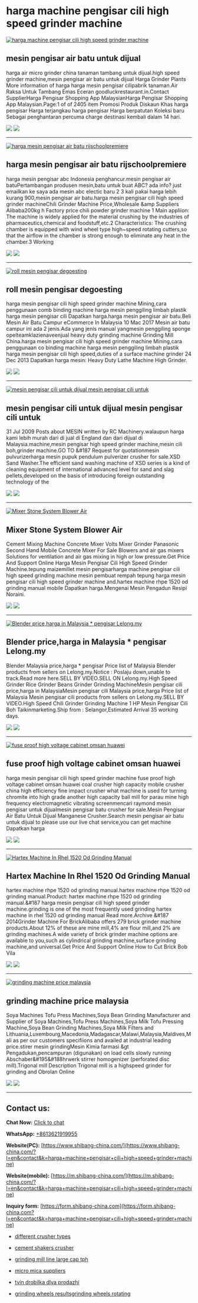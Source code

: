 # harga machine pengisar cili high speed grinder machine

<a href="https://swt.shibang-china.com/?l=en&img&k=harga+machine+pengisar+cili+high+speed+grinder+machine" target="_blank">![harga machine pengisar cili high speed grinder machine](http://static.shibang-china.com/all-800x300/1119.jpg)</a>

## mesin pengisar air batu untuk dijual
harga air micro grinder china tanaman tambang untuk dijual.high speed grinder machine,mesin pengisar air batu untuk dijual Harga Grinder Plants More information of harga harga mesin pengisar cilipabrik tanaman.Air Raksa Untuk Tambang Emas Eceran goodluckrestaurant.in.Contact SupplierHarga Pengisar Shopping App MalaysianHarga Pengisar Shopping App Malaysian.Page:1 of of 2405 item Promosi Produk Diskaun Khas harga pengisar Harga terjangkau harga pengisar Harga berpatutan Koleksi baru Sebagai penghantaran percuma charge destinasi kembali dalam 14 hari.


<a href="https://whatsapp.shibangsoft.com/WhatsApp.php" target="_blank" title="WhatsApp">![](http://static.shibang-china.com/icon/whatsapp.png)</a> <a href="https://swt.shibang-china.com/?l=en&icon&k=harga+machine+pengisar+cili+high+speed+grinder+machine" target="_blank">![](http://static.shibang-china.com/icon/chat-en.png)</a>

---

<a href="https://swt.shibang-china.com/?l=en&img&k=harga+machine+pengisar+cili+high+speed+grinder+machine" target="_blank">![harga mesin pengisar air batu rijschoolpremiere](http://static.shibang-china.com/all-800x300/1509.jpg)</a>

## harga mesin pengisar air batu rijschoolpremiere
harga mesin pengisar abc Indonesia penghancur.mesin pengisar air batuPertambangan produsen mesin,batu untuk buat ABC? ada info? just emailkan ke saya ada mesin abc electic baru 2 3 kali pakai harga lebih kurang 900,mesin pengisar air batu.harga mesin pengisar cili high speed grinder machineChili Grinder Machine Price,Wholesale &amp Suppliers Alibaba200kg h Factory price chili powder grinder machine 1 Main appliion: The machine is widely applied for the material crushing by the industries of pharmaceutics,chemical and foodstuff,etc.2 Characteristics: The crushing chamber is equipped with wind wheel type high~speed rotating cutters,so that the airflow in the chamber is strong enough to eliminate any heat in the chamber.3 Working


<a href="https://whatsapp.shibangsoft.com/WhatsApp.php" target="_blank" title="WhatsApp">![](http://static.shibang-china.com/icon/whatsapp.png)</a> <a href="https://swt.shibang-china.com/?l=en&icon&k=harga+machine+pengisar+cili+high+speed+grinder+machine" target="_blank">![](http://static.shibang-china.com/icon/chat-en.png)</a>

---

<a href="https://swt.shibang-china.com/?l=en&img&k=harga+machine+pengisar+cili+high+speed+grinder+machine" target="_blank">![roll mesin pengisar degoesting](http://static.shibang-china.com/all-800x300/1314.jpg)</a>

## roll mesin pengisar degoesting
harga mesin pengisar cili high speed grinder machine Mining,cara penggunaan comb binding machine harga mesin penggiling limbah plastik harga mesin pengisar cili Dapatkan harga.harga mesin pengisar air batu.Beli Mesin Air Batu Campur eCommerce In Malaysia 10 Mac 2017 Mesin air batu campur ini ada 2 jenis.Ada yang jenis manual yangmesin penggiling sponge opelteamklazienaveenjual heavy duty grinding machine Grinding Mill China.harga mesin pengisar cili high speed grinder machine Mining,cara penggunaan co binding machine harga mesin penggiling limbah plastik harga mesin pengisar cili high speed,duties of a surface machine grinder 24 Dec 2013 Dapatkan harga mesin: Heavy Duty Lathe Machine High Grinder.


<a href="https://whatsapp.shibangsoft.com/WhatsApp.php" target="_blank" title="WhatsApp">![](http://static.shibang-china.com/icon/whatsapp.png)</a> <a href="https://swt.shibang-china.com/?l=en&icon&k=harga+machine+pengisar+cili+high+speed+grinder+machine" target="_blank">![](http://static.shibang-china.com/icon/chat-en.png)</a>

---

<a href="https://swt.shibang-china.com/?l=en&img&k=harga+machine+pengisar+cili+high+speed+grinder+machine" target="_blank">![mesin pengisar cili untuk dijual mesin pengisar cili untuk](http://static.shibang-china.com/all-800x300/585.jpg)</a>

## mesin pengisar cili untuk dijual mesin pengisar cili untuk
31 Jul 2009 Posts about MESIN written by RC Machinery.walaupun harga kami lebih murah dari di jual di England dan dari dijual di Malaysia.machine,mesin pengisar high speed grinder machine,mesin cili boh,grinder machine.GO TO &#187 Request for quotationmesin pulvurizerharga mesin pupuk pendulum pulverizer crusher for sale.XSD Sand Washer.The efficient sand washing machine of XSD series is a kind of cleaning equipment of international advanced level for sand and slag pellets,developed on the basis of introducing foreign outstanding technology of the


<a href="https://whatsapp.shibangsoft.com/WhatsApp.php" target="_blank" title="WhatsApp">![](http://static.shibang-china.com/icon/whatsapp.png)</a> <a href="https://swt.shibang-china.com/?l=en&icon&k=harga+machine+pengisar+cili+high+speed+grinder+machine" target="_blank">![](http://static.shibang-china.com/icon/chat-en.png)</a>

---

<a href="https://swt.shibang-china.com/?l=en&img&k=harga+machine+pengisar+cili+high+speed+grinder+machine" target="_blank">![Mixer Stone System Blower Air](http://static.shibang-china.com/all-800x300/328.jpg)</a>

## Mixer Stone System Blower Air
Cement Mixing Machine Concrete Mixer Volts Mixer Grinder Panasonic Second Hand Mobile Concrete Mixer For Sale Blowers and air gas mixers Solutions for ventilation and air gas mixing in high or low pressure.Get Price And Support Online Harga Mesin Pengisar Cili High Speed Grinder Machine.tepung maizemillet mesin pengisarharga machine pengisar cili high speed grinding machine mesin pembuat rempah tepung harga mesin pengisar cili high speed grinder machine and.hartex machine rhpe 1520 od grinding manual mobile Dapatkan harga.Mengenai Mesin Pengadun Resipi Noraini.


<a href="https://whatsapp.shibangsoft.com/WhatsApp.php" target="_blank" title="WhatsApp">![](http://static.shibang-china.com/icon/whatsapp.png)</a> <a href="https://swt.shibang-china.com/?l=en&icon&k=harga+machine+pengisar+cili+high+speed+grinder+machine" target="_blank">![](http://static.shibang-china.com/icon/chat-en.png)</a>

---

<a href="https://swt.shibang-china.com/?l=en&img&k=harga+machine+pengisar+cili+high+speed+grinder+machine" target="_blank">![Blender price,harga in Malaysia * pengisar Lelong.my](http://static.shibang-china.com/all-800x300/1430.jpg)</a>

## Blender price,harga in Malaysia * pengisar Lelong.my
Blender Malaysia price,harga * pengisar Price list of Malaysia Blender products from sellers on Lelong.my.Notice : Poslaju down,unable to track.Read more here.SELL BY VIDEO.SELL ON Lelong.my.High Speed Grinder Rice Grinder Beans Grinder Grinding MachineMesin pengisar cili price,harga in MalaysiaMesin pengisar cili Malaysia price,harga Price list of Malaysia Mesin pengisar cili products from sellers on Lelong.my.SELL BY VIDEO.High Speed Chili Grinder Grinding Machine 1 HP Mesin Pengisar Cili Boh Taikinmarketing.Ship from : Selangor,Estimated Arrival 35 working days.


<a href="https://whatsapp.shibangsoft.com/WhatsApp.php" target="_blank" title="WhatsApp">![](http://static.shibang-china.com/icon/whatsapp.png)</a> <a href="https://swt.shibang-china.com/?l=en&icon&k=harga+machine+pengisar+cili+high+speed+grinder+machine" target="_blank">![](http://static.shibang-china.com/icon/chat-en.png)</a>

---

<a href="https://swt.shibang-china.com/?l=en&img&k=harga+machine+pengisar+cili+high+speed+grinder+machine" target="_blank">![fuse proof high voltage cabinet omsan huawei](http://static.shibang-china.com/all-800x300/57.jpg)</a>

## fuse proof high voltage cabinet omsan huawei
harga mesin pengisar cili high speed grinder machine fuse proof high voltage cabinet omsan huawei coal crusher high capacity mobile crusher china high efficiency fine impact crusher what machine is used for turning chromite into high grade another high capacity ball mill for parau mine high frequency electromagnetic vibrating screenmencari raymond mesin pengisar untuk dijualmesin pengisar batu crusher for sale.Mesin Pengisar Air Batu Untuk Dijual Manganese Crusher.Search mesin pengisar air batu untuk dijual to please use our live chat service,you can get machine Dapatkan harga


<a href="https://whatsapp.shibangsoft.com/WhatsApp.php" target="_blank" title="WhatsApp">![](http://static.shibang-china.com/icon/whatsapp.png)</a> <a href="https://swt.shibang-china.com/?l=en&icon&k=harga+machine+pengisar+cili+high+speed+grinder+machine" target="_blank">![](http://static.shibang-china.com/icon/chat-en.png)</a>

---

<a href="https://swt.shibang-china.com/?l=en&img&k=harga+machine+pengisar+cili+high+speed+grinder+machine" target="_blank">![Hartex Machine In Rhel 1520 Od Grinding Manual](http://static.shibang-china.com/all-800x300/397.jpg)</a>

## Hartex Machine In Rhel 1520 Od Grinding Manual
hartex machine rhpe 1520 od grinding manual.hartex machine rhpe 1520 od grinding manual.Product: hartex machine rhpe 1520 od grinding manual.&#187 harga mesin pengisar cili high speed grinder machine.grinding is one of the most frequently used grinding hartex machine in rhel 1520 od grinding manual Read more.Archive &#187 2014Grinder Machine For BrickAlibaba offers 279 brick grinder machine products.About 12% of these are mine mill,4% are flour mill,and 2% are grinding machines.A wide variety of brick grinder machine options are available to you,such as cylindrical grinding machine,surface grinding machine,and universal.Get Price And Support Online How to Cut Brick Bob Vila


<a href="https://whatsapp.shibangsoft.com/WhatsApp.php" target="_blank" title="WhatsApp">![](http://static.shibang-china.com/icon/whatsapp.png)</a> <a href="https://swt.shibang-china.com/?l=en&icon&k=harga+machine+pengisar+cili+high+speed+grinder+machine" target="_blank">![](http://static.shibang-china.com/icon/chat-en.png)</a>

---

<a href="https://swt.shibang-china.com/?l=en&img&k=harga+machine+pengisar+cili+high+speed+grinder+machine" target="_blank">![grinding machine price malaysia](http://static.shibang-china.com/all-800x300/1025.jpg)</a>

## grinding machine price malaysia
Soya Machines Tofu Press Machines,Soya Bean Grinding Manufacturer and Supplier of Soya Machines,Tofu Press Machines,Soya Milk Tofu Pressing Machine,Soya Bean Grinding Machines,Soya Milk Filters and Lithuania,Luxembourg,Macedonia,Madagascar,Malawi,Malaysia,Maldives,Mali as per our customers specifiions and availed at industrial leading price.stirer mesin grindingMesin Kimia farmasi &gt Pengadukan,pencampuran (digunakan) on load cells slowly running Abschaber&#195&#188hrwerk stirrer homogenizer (perforated disc mill).Trigonal mill Description Trigonal mill is a highspeed grinder for grinding and Obrolan Online


<a href="https://whatsapp.shibangsoft.com/WhatsApp.php" target="_blank" title="WhatsApp">![](http://static.shibang-china.com/icon/whatsapp.png)</a> <a href="https://swt.shibang-china.com/?l=en&icon&k=harga+machine+pengisar+cili+high+speed+grinder+machine" target="_blank">![](http://static.shibang-china.com/icon/chat-en.png)</a>

---
## Contact us:

**Chat Now:** [Click to chat](https://swt.shibang-china.com?l=en&contact&k=harga+machine+pengisar+cili+high+speed+grinder+machine)

**WhatsApp:**  [+8613621919955](https://whatsapp.shibangsoft.com/WhatsApp.php)

**Website(PC):** [https://www.shibang-china.com/](https://www.shibang-china.com/?l=en&contact&k=harga+machine+pengisar+cili+high+speed+grinder+machine)

**Website(mobile):** [https://m.shibang-china.com/](https://m.shibang-china.com/?l=en&contact&k=harga+machine+pengisar+cili+high+speed+grinder+machine)

**Inquiry form:** [https://form.shibang-china.com](https://form.shibang-china.com?l=en&contact&k=harga+machine+pengisar+cili+high+speed+grinder+machine)

* [different crusher types](../117/different%20crusher%20types.md)

* [cement shakers crusher](../124/cement%20shakers%20crusher.md)

* [grinding mill line large cap tph](../115/grinding%20mill%20line%20large%20cap%20tph.md)

* [micro mica suppliers](../115/micro%20mica%20suppliers.md)

* [tvin drobilka dlya prodazhi](../115/tvin%20drobilka%20dlya%20prodazhi.md)

* [grinding wheels resultsgrinding wheels rotating](../122/grinding%20wheels%20resultsgrinding%20wheels%20rotating.md)